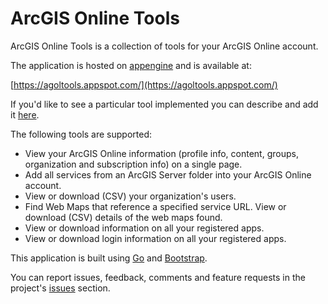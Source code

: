 ArcGIS Online Tools
=========

ArcGIS Online Tools is a collection of tools for your ArcGIS Online account. 

The application is hosted on [appengine][appengine] and is available at:

[https://agoltools.appspot.com/](https://agoltools.appspot.com/)

If you'd like to see a particular tool implemented you can describe and add it [here][issues]. 

The following tools are supported:

* View your ArcGIS Online information (profile info, content, groups, organization and subscription info) on a single page.
* Add all services from an ArcGIS Server folder into your ArcGIS Online account.
* View or download (CSV) your organization's users.
* Find Web Maps that reference a specified service URL. View or download (CSV) details of the web maps found.
* View or download information on all your registered apps.
* View or download login information on all your registered apps.

This application is built using [Go][go] and [Bootstrap][bootstrap]. 

You can report issues, feedback, comments and feature requests in the project's [issues][issues] section.

[issues]: https://github.com/keyurva/agoltools/issues
[go]: https://code.google.com/p/go/
[bootstrap]: https://github.com/twbs/bootstrap
[appengine]: https://developers.google.com/appengine/

